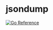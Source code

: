 # jsondump

[![Go Reference](https://pkg.go.dev/badge/github.com/alextanhongpin/testdump/jsondump.svg)](https://pkg.go.dev/github.com/alextanhongpin/testdump/jsondump)
